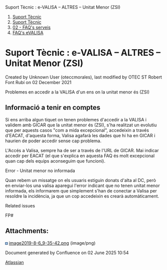 Suport Tècnic : e-VALISA – ALTRES – Unitat Menor (ZSI)  

1.  [Suport Tècnic](index.html)
2.  [Suport Tècnic](13893782.html)
3.  [02 - FAQ's serveis](26313393.html)
4.  [FAQ's eVALISA](28705569.html)

Suport Tècnic : e-VALISA – ALTRES – Unitat Menor (ZSI)
======================================================

Created by Unknown User (oteccmorales), last modified by OTEC ST Robert Font Rubí on 02 December 2021

Problemes en accedir a la VALISA d'un ens on la unitat menor és (ZSI)

Informació a tenir en comptes
-----------------------------

  

Si ens arriba algun tiquet on tenen problemes d'accedir a la VALISA i validem amb GICAR que la unitat menor és (ZSI), s'ha realitzat un evolutiu que per aquests casos "com a mida excepcional", accedeixin a través d'EACAT, d'aquesta forma, Valisa agafarà les dades que hi ha en GICAR i haurien de poder accedir sense cap problema.

L'Accés a Valisa, sempre ha de ser a través de l'URL de GICAR. Mai indicar accedir per EACAT (el que s'explica en aquesta FAQ és molt excepcional quan cap dels equips aconseguim que funcioni).

Error - Unitat menor no informada

Quan rebem un missatge on els usuaris estiguin donats d'alta al DC, però en enviar-los una valisa aparegui l'error indicant que no tenen unitat menor informada, els informarem que simplement s'han de conectar a Valisa per resoldre la incidència, ja que un cop accedeixin es crearà automàticament.

  

  

Related issues

FP#

Attachments:
------------

![](images/icons/bullet_blue.gif) [image2019-8-6\_9-35-42.png](attachments/30868096/30868097.png) (image/png)  

Document generated by Confluence on 02 June 2025 10:54

[Atlassian](http://www.atlassian.com/)